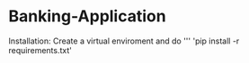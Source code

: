 # Banking-Application
Installation:
Create a virtual enviroment and do ''' 'pip install -r requirements.txt'
